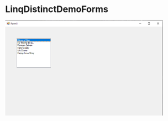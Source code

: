 # LinqDistinctDemoForms
![Result Screenshot](https://github.com/AkhilMohan-kanini/LinqDistinctDemoForms/blob/master/Result%20Screenshot.png)

